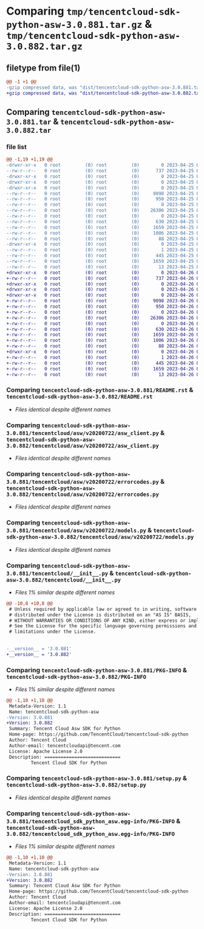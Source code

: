 # Comparing `tmp/tencentcloud-sdk-python-asw-3.0.881.tar.gz` & `tmp/tencentcloud-sdk-python-asw-3.0.882.tar.gz`

## filetype from file(1)

```diff
@@ -1 +1 @@
-gzip compressed data, was "dist/tencentcloud-sdk-python-asw-3.0.881.tar", last modified: Tue Apr 25 00:21:43 2023, max compression
+gzip compressed data, was "dist/tencentcloud-sdk-python-asw-3.0.882.tar", last modified: Wed Apr 26 02:50:55 2023, max compression
```

## Comparing `tencentcloud-sdk-python-asw-3.0.881.tar` & `tencentcloud-sdk-python-asw-3.0.882.tar`

### file list

```diff
@@ -1,19 +1,19 @@
-drwxr-xr-x   0 root         (0) root         (0)        0 2023-04-25 00:21:43.000000 tencentcloud-sdk-python-asw-3.0.881/
--rw-r--r--   0 root         (0) root         (0)      737 2023-04-25 00:21:43.000000 tencentcloud-sdk-python-asw-3.0.881/README.rst
-drwxr-xr-x   0 root         (0) root         (0)        0 2023-04-25 00:21:43.000000 tencentcloud-sdk-python-asw-3.0.881/tencentcloud/
-drwxr-xr-x   0 root         (0) root         (0)        0 2023-04-25 00:21:43.000000 tencentcloud-sdk-python-asw-3.0.881/tencentcloud/asw/
-drwxr-xr-x   0 root         (0) root         (0)        0 2023-04-25 00:21:43.000000 tencentcloud-sdk-python-asw-3.0.881/tencentcloud/asw/v20200722/
--rw-r--r--   0 root         (0) root         (0)     9098 2023-04-25 00:21:43.000000 tencentcloud-sdk-python-asw-3.0.881/tencentcloud/asw/v20200722/asw_client.py
--rw-r--r--   0 root         (0) root         (0)      950 2023-04-25 00:21:43.000000 tencentcloud-sdk-python-asw-3.0.881/tencentcloud/asw/v20200722/errorcodes.py
--rw-r--r--   0 root         (0) root         (0)        0 2023-04-25 00:21:43.000000 tencentcloud-sdk-python-asw-3.0.881/tencentcloud/asw/v20200722/__init__.py
--rw-r--r--   0 root         (0) root         (0)    26306 2023-04-25 00:21:43.000000 tencentcloud-sdk-python-asw-3.0.881/tencentcloud/asw/v20200722/models.py
--rw-r--r--   0 root         (0) root         (0)        0 2023-04-25 00:21:43.000000 tencentcloud-sdk-python-asw-3.0.881/tencentcloud/asw/__init__.py
--rw-r--r--   0 root         (0) root         (0)      630 2023-04-25 00:21:43.000000 tencentcloud-sdk-python-asw-3.0.881/tencentcloud/__init__.py
--rw-r--r--   0 root         (0) root         (0)     1659 2023-04-25 00:21:43.000000 tencentcloud-sdk-python-asw-3.0.881/PKG-INFO
--rw-r--r--   0 root         (0) root         (0)     1006 2023-04-25 00:21:43.000000 tencentcloud-sdk-python-asw-3.0.881/setup.py
--rw-r--r--   0 root         (0) root         (0)       88 2023-04-25 00:21:43.000000 tencentcloud-sdk-python-asw-3.0.881/setup.cfg
-drwxr-xr-x   0 root         (0) root         (0)        0 2023-04-25 00:21:43.000000 tencentcloud-sdk-python-asw-3.0.881/tencentcloud_sdk_python_asw.egg-info/
--rw-r--r--   0 root         (0) root         (0)        1 2023-04-25 00:21:43.000000 tencentcloud-sdk-python-asw-3.0.881/tencentcloud_sdk_python_asw.egg-info/dependency_links.txt
--rw-r--r--   0 root         (0) root         (0)      445 2023-04-25 00:21:43.000000 tencentcloud-sdk-python-asw-3.0.881/tencentcloud_sdk_python_asw.egg-info/SOURCES.txt
--rw-r--r--   0 root         (0) root         (0)     1659 2023-04-25 00:21:43.000000 tencentcloud-sdk-python-asw-3.0.881/tencentcloud_sdk_python_asw.egg-info/PKG-INFO
--rw-r--r--   0 root         (0) root         (0)       13 2023-04-25 00:21:43.000000 tencentcloud-sdk-python-asw-3.0.881/tencentcloud_sdk_python_asw.egg-info/top_level.txt
+drwxr-xr-x   0 root         (0) root         (0)        0 2023-04-26 02:50:55.000000 tencentcloud-sdk-python-asw-3.0.882/
+-rw-r--r--   0 root         (0) root         (0)      737 2023-04-26 02:50:55.000000 tencentcloud-sdk-python-asw-3.0.882/README.rst
+drwxr-xr-x   0 root         (0) root         (0)        0 2023-04-26 02:50:55.000000 tencentcloud-sdk-python-asw-3.0.882/tencentcloud/
+drwxr-xr-x   0 root         (0) root         (0)        0 2023-04-26 02:50:55.000000 tencentcloud-sdk-python-asw-3.0.882/tencentcloud/asw/
+drwxr-xr-x   0 root         (0) root         (0)        0 2023-04-26 02:50:55.000000 tencentcloud-sdk-python-asw-3.0.882/tencentcloud/asw/v20200722/
+-rw-r--r--   0 root         (0) root         (0)     9098 2023-04-26 02:50:55.000000 tencentcloud-sdk-python-asw-3.0.882/tencentcloud/asw/v20200722/asw_client.py
+-rw-r--r--   0 root         (0) root         (0)      950 2023-04-26 02:50:55.000000 tencentcloud-sdk-python-asw-3.0.882/tencentcloud/asw/v20200722/errorcodes.py
+-rw-r--r--   0 root         (0) root         (0)        0 2023-04-26 02:50:55.000000 tencentcloud-sdk-python-asw-3.0.882/tencentcloud/asw/v20200722/__init__.py
+-rw-r--r--   0 root         (0) root         (0)    26306 2023-04-26 02:50:55.000000 tencentcloud-sdk-python-asw-3.0.882/tencentcloud/asw/v20200722/models.py
+-rw-r--r--   0 root         (0) root         (0)        0 2023-04-26 02:50:55.000000 tencentcloud-sdk-python-asw-3.0.882/tencentcloud/asw/__init__.py
+-rw-r--r--   0 root         (0) root         (0)      630 2023-04-26 02:50:55.000000 tencentcloud-sdk-python-asw-3.0.882/tencentcloud/__init__.py
+-rw-r--r--   0 root         (0) root         (0)     1659 2023-04-26 02:50:55.000000 tencentcloud-sdk-python-asw-3.0.882/PKG-INFO
+-rw-r--r--   0 root         (0) root         (0)     1006 2023-04-26 02:50:55.000000 tencentcloud-sdk-python-asw-3.0.882/setup.py
+-rw-r--r--   0 root         (0) root         (0)       88 2023-04-26 02:50:55.000000 tencentcloud-sdk-python-asw-3.0.882/setup.cfg
+drwxr-xr-x   0 root         (0) root         (0)        0 2023-04-26 02:50:55.000000 tencentcloud-sdk-python-asw-3.0.882/tencentcloud_sdk_python_asw.egg-info/
+-rw-r--r--   0 root         (0) root         (0)        1 2023-04-26 02:50:55.000000 tencentcloud-sdk-python-asw-3.0.882/tencentcloud_sdk_python_asw.egg-info/dependency_links.txt
+-rw-r--r--   0 root         (0) root         (0)      445 2023-04-26 02:50:55.000000 tencentcloud-sdk-python-asw-3.0.882/tencentcloud_sdk_python_asw.egg-info/SOURCES.txt
+-rw-r--r--   0 root         (0) root         (0)     1659 2023-04-26 02:50:55.000000 tencentcloud-sdk-python-asw-3.0.882/tencentcloud_sdk_python_asw.egg-info/PKG-INFO
+-rw-r--r--   0 root         (0) root         (0)       13 2023-04-26 02:50:55.000000 tencentcloud-sdk-python-asw-3.0.882/tencentcloud_sdk_python_asw.egg-info/top_level.txt
```

### Comparing `tencentcloud-sdk-python-asw-3.0.881/README.rst` & `tencentcloud-sdk-python-asw-3.0.882/README.rst`

 * *Files identical despite different names*

### Comparing `tencentcloud-sdk-python-asw-3.0.881/tencentcloud/asw/v20200722/asw_client.py` & `tencentcloud-sdk-python-asw-3.0.882/tencentcloud/asw/v20200722/asw_client.py`

 * *Files identical despite different names*

### Comparing `tencentcloud-sdk-python-asw-3.0.881/tencentcloud/asw/v20200722/errorcodes.py` & `tencentcloud-sdk-python-asw-3.0.882/tencentcloud/asw/v20200722/errorcodes.py`

 * *Files identical despite different names*

### Comparing `tencentcloud-sdk-python-asw-3.0.881/tencentcloud/asw/v20200722/models.py` & `tencentcloud-sdk-python-asw-3.0.882/tencentcloud/asw/v20200722/models.py`

 * *Files identical despite different names*

### Comparing `tencentcloud-sdk-python-asw-3.0.881/tencentcloud/__init__.py` & `tencentcloud-sdk-python-asw-3.0.882/tencentcloud/__init__.py`

 * *Files 1% similar despite different names*

```diff
@@ -10,8 +10,8 @@
 # Unless required by applicable law or agreed to in writing, software
 # distributed under the License is distributed on an "AS IS" BASIS,
 # WITHOUT WARRANTIES OR CONDITIONS OF ANY KIND, either express or implied.
 # See the License for the specific language governing permissions and
 # limitations under the License.
 
 
-__version__ = '3.0.881'
+__version__ = '3.0.882'
```

### Comparing `tencentcloud-sdk-python-asw-3.0.881/PKG-INFO` & `tencentcloud-sdk-python-asw-3.0.882/PKG-INFO`

 * *Files 1% similar despite different names*

```diff
@@ -1,10 +1,10 @@
 Metadata-Version: 1.1
 Name: tencentcloud-sdk-python-asw
-Version: 3.0.881
+Version: 3.0.882
 Summary: Tencent Cloud Asw SDK for Python
 Home-page: https://github.com/TencentCloud/tencentcloud-sdk-python
 Author: Tencent Cloud
 Author-email: tencentcloudapi@tencent.com
 License: Apache License 2.0
 Description: ============================
         Tencent Cloud SDK for Python
```

### Comparing `tencentcloud-sdk-python-asw-3.0.881/setup.py` & `tencentcloud-sdk-python-asw-3.0.882/setup.py`

 * *Files identical despite different names*

### Comparing `tencentcloud-sdk-python-asw-3.0.881/tencentcloud_sdk_python_asw.egg-info/PKG-INFO` & `tencentcloud-sdk-python-asw-3.0.882/tencentcloud_sdk_python_asw.egg-info/PKG-INFO`

 * *Files 1% similar despite different names*

```diff
@@ -1,10 +1,10 @@
 Metadata-Version: 1.1
 Name: tencentcloud-sdk-python-asw
-Version: 3.0.881
+Version: 3.0.882
 Summary: Tencent Cloud Asw SDK for Python
 Home-page: https://github.com/TencentCloud/tencentcloud-sdk-python
 Author: Tencent Cloud
 Author-email: tencentcloudapi@tencent.com
 License: Apache License 2.0
 Description: ============================
         Tencent Cloud SDK for Python
```

